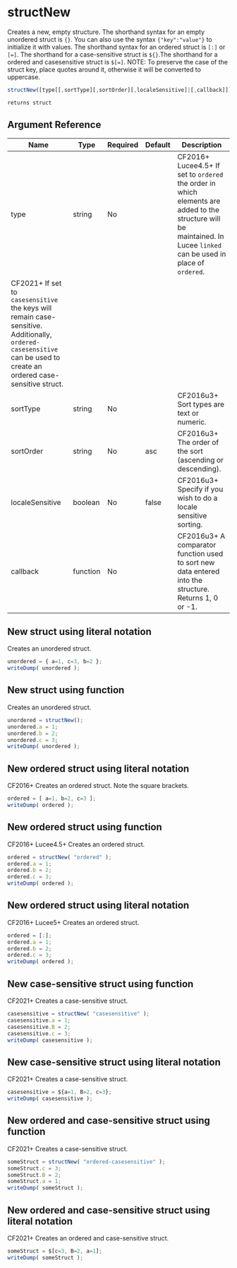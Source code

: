 # structNew

Creates a new, empty structure. The shorthand syntax for an empty unordered struct is `{}`. You can also use the syntax `{"key":"value"}` to initialize it with values. The shorthand syntax for an ordered struct is `[:]` or `[=]`. The shorthand for a case-sensitive struct is `${}`.The shorthand for a ordered and casesensitive struct is `$[=]`.
NOTE: To preserve the case of the struct key, place quotes around it, otherwise it will be converted to uppercase.

```javascript
structNew([type[[,sortType][,sortOrder][,localeSensitive]|[,callback]]])
```

```javascript
returns struct
```

## Argument Reference

| Name | Type | Required | Default | Description |
| --- | --- | --- | --- | --- |
| type | string | No |  | CF2016+ Lucee4.5+ If set to `ordered` the order in which elements are added to the structure will be maintained. In Lucee `linked` can be used in place of `ordered`.
CF2021+ If set to `casesensitive` the keys will remain case-sensitive. Additionally, `ordered-casesensitive` can be used to create an ordered case-sensitive struct. |
| sortType | string | No |  | CF2016u3+ Sort types are text or numeric. |
| sortOrder | string | No | asc | CF2016u3+ The order of the sort (ascending or descending). |
| localeSensitive | boolean | No | false | CF2016u3+ Specify if you wish to do a locale sensitive sorting. |
| callback | function | No |  | CF2016u3+ A comparator function used to sort new data entered into the structure. Returns 1, 0 or -1. |

## New struct using literal notation

Creates an unordered struct.

```javascript
unordered = { a=1, c=3, b=2 };
writeDump( unordered );
```

## New struct using function

Creates an unordered struct.

```javascript
unordered = structNew();
unordered.a = 1;
unordered.b = 2;
unordered.c = 3;
writeDump( unordered );
```

## New ordered struct using literal notation

CF2016+ Creates an ordered struct. Note the square brackets.

```javascript
ordered = [ a=1, b=2, c=3 ];
writeDump( ordered );
```

## New ordered struct using function

CF2016+ Lucee4.5+ Creates an ordered struct.

```javascript
ordered = structNew( "ordered" );
ordered.a = 1;
ordered.b = 2;
ordered.c = 3;
writeDump( ordered );
```

## New ordered struct using literal notation

CF2016+ Lucee5+ Creates an ordered struct.

```javascript
ordered = [:];
ordered.a = 1;
ordered.b = 2;
ordered.c = 3;
writeDump( ordered );
```

## New case-sensitive struct using function

CF2021+ Creates a case-sensitive struct.

```javascript
casesensitive = structNew( "casesensitive" );
casesensitive.a = 1;
casesensitive.B = 2;
casesensitive.c = 3;
writeDump( casesensitive );
```

## New case-sensitive struct using literal notation

CF2021+ Creates a case-sensitive struct.

```javascript
casesensitive = ${a=1, B=2, c=3};
writeDump( casesensitive );
```

## New ordered and case-sensitive struct using function

CF2021+ Creates a case-sensitive struct.

```javascript
someStruct = structNew( "ordered-casesensitive" );
someStruct.c = 3;
someStruct.B = 2;
someStruct.a = 1;
writeDump( someStruct );
```

## New ordered and case-sensitive struct using literal notation

CF2021+ Creates an ordered and case-sensitive struct.

```javascript
someStruct = $[c=3, B=2, a=1];
writeDump( someStruct );
```
